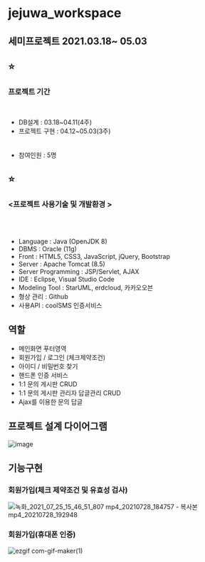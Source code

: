 # jejuwa_workspace

<h2>세미프로젝트 2021.03.18~ 05.03</h2>

## :star: <h3>프로젝트 기간</h3><br>
* DB설계 : 03.18~04.11(4주)<br>
* 프로젝트 구현 : 04.12~05.03(3주)<br><br><br>
* 참여인원 : 5명


## :star: <h3><프로젝트 사용기술 및 개발환경 ></h3><br><br>

* Language : Java (OpenJDK 8)
* DBMS : Oracle (11g)
* Front : HTML5, CSS3, JavaScript, jQuery, Bootstrap
* Server : Apache Tomcat (8.5)
* Server Programming : JSP/Servlet, AJAX
* IDE : Eclipse, Visual Studio Code
* Modeling Tool : StarUML, erdcloud, 카카오오븐
* 형상 관리 : Github
* 사용API : coolSMS 인증서비스

## 역할
* 메인화면 푸터영역
* 회원가입 / 로그인 (체크제약조건)
* 아이디 / 비밀번호 찾기 
* 핸드폰 인증 서비스
* 1:1 문의 게시판 CRUD
* 1:1 문의 게시판 관리자 답글관리 CRUD
* Ajax를 이용한 문의 답글
  
## 프로젝트 설계 다이어그램
  ![image](https://user-images.githubusercontent.com/74170717/127304419-7f42961c-7189-46b0-84e5-afca1644ff54.png)

## 기능구현 
 ### 회원가입(체크 제약조건 및 유효성 검사)
  
  ![녹화_2021_07_25_15_46_51_807 mp4_20210728_184757 - 복사본 mp4_20210728_192948](https://user-images.githubusercontent.com/74170717/127308709-df523947-18c7-4c12-9dde-f97835ae6520.gif)

 ### 회원가입(휴대폰 인증)
![ezgif com-gif-maker(1)](https://user-images.githubusercontent.com/74170717/127338482-74f07184-f1e4-401d-a570-15bf577def15.gif)


  
  
  
  
